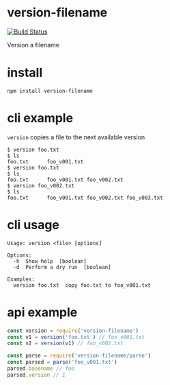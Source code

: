 # version-filename

[![Build Status](https://travis-ci.org/callum/version-filename.svg?branch=master)](https://travis-ci.org/callum/version-filename)

Version a filename

# install

```
npm install version-filename
```

# cli example

`version` copies a file to the next available version

```
$ version foo.txt
$ ls
foo.txt      foo_v001.txt
$ version foo.txt
$ ls
foo.txt      foo_v001.txt foo_v002.txt
$ version foo_v002.txt
$ ls
foo.txt      foo_v001.txt foo_v002.txt foo_v003.txt
```

# cli usage

```
Usage: version <file> [options]

Options:
  -h  Show help  [boolean]
  -d  Perform a dry run  [boolean]

Examples:
  version foo.txt  copy foo.txt to foo_v001.txt

```

# api example

```js
const version = require('version-filename')
const v1 = version('foo.txt') // foo_v001.txt
const v2 = version(v1) // foo_v002.txt

const parse = require('version-filename/parse')
const parsed = parse('foo_v001.txt')
parsed.basename // foo
parsed.version // 1
```
